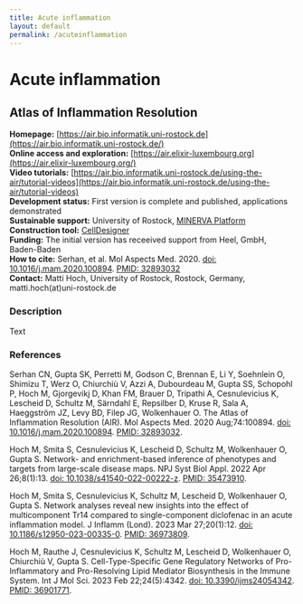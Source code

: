 ```yaml
---
title: Acute inflammation
layout: default
permalink: /acuteinflammation
---
```


# Acute inflammation
## Atlas of Inflammation Resolution

**Homepage:** [https://air.bio.informatik.uni-rostock.de](https://air.bio.informatik.uni-rostock.de/)  
**Online access and exploration:** [https://air.elixir-luxembourg.org](https://air.elixir-luxembourg.org/)  
**Video tutorials:** [https://air.bio.informatik.uni-rostock.de/using-the-air/tutorial-videos](https://air.bio.informatik.uni-rostock.de/using-the-air/tutorial-videos)  
**Development status:** First version is complete and published, applications demonstrated  
**Sustainable support:** University of Rostock, [MINERVA Platform](https://minerva.pages.uni.lu/)  
**Construction tool:** [CellDesigner](https://www.celldesigner.org/)  
**Funding:** The initial version has receeived support from Heel, GmbH, Baden-Baden   
**How to cite:** Serhan, et al. Mol Aspects Med. 2020. [doi: 10.1016/j.mam.2020.100894](https://doi.org/10.1016/j.mam.2020.100894). [PMID: 32893032](https://www.ncbi.nlm.nih.gov/pubmed/32893032)  
**Contact:** Matti Hoch, University of Rostock, Rostock, Germany, matti.hoch(at)uni-rostock.de   


### Description

Text

### References

Serhan CN, Gupta SK, Perretti M, Godson C, Brennan E, Li Y, Soehnlein O, Shimizu T, Werz O, Chiurchiù V, Azzi A, Dubourdeau M, Gupta SS, Schopohl P, Hoch M, Gjorgevikj D, Khan FM, Brauer D, Tripathi A, Cesnulevicius K, Lescheid D, Schultz M, Särndahl E, Repsilber D, Kruse R, Sala A, Haeggström JZ, Levy BD, Filep JG, Wolkenhauer O. The Atlas of Inflammation Resolution (AIR). Mol Aspects Med. 2020 Aug;74:100894. [doi: 10.1016/j.mam.2020.100894](https://doi.org/10.1016/j.mam.2020.100894). [PMID: 32893032](https://www.ncbi.nlm.nih.gov/pubmed/32893032).

Hoch M, Smita S, Cesnulevicius K, Lescheid D, Schultz M, Wolkenhauer O, Gupta S. Network- and enrichment-based inference of phenotypes and targets from large-scale disease maps. NPJ Syst Biol Appl. 2022 Apr 26;8(1):13. [doi: 10.1038/s41540-022-00222-z](https://doi.org/10.1038/s41540-022-00222-z). [PMID: 35473910](https://www.ncbi.nlm.nih.gov/pubmed/35473910).

Hoch M, Smita S, Cesnulevicius K, Schultz M, Lescheid D, Wolkenhauer O, Gupta S. Network analyses reveal new insights into the effect of multicomponent Tr14 compared to single-component diclofenac in an acute inflammation model. J Inflamm (Lond). 2023 Mar 27;20(1):12. [doi: 10.1186/s12950-023-00335-0](https://doi.org/10.1186/s12950-023-00335-0). [PMID: 36973809](https://www.ncbi.nlm.nih.gov/pubmed/36973809).

Hoch M, Rauthe J, Cesnulevicius K, Schultz M, Lescheid D, Wolkenhauer O, Chiurchiù V, Gupta S. Cell-Type-Specific Gene Regulatory Networks of Pro-Inflammatory and Pro-Resolving Lipid Mediator Biosynthesis in the Immune System. Int J Mol Sci. 2023 Feb 22;24(5):4342. [doi: 10.3390/ijms24054342](https://doi.org/10.3390/ijms24054342). [PMID: 36901771](https://www.ncbi.nlm.nih.gov/pubmed/36901771).
 
 
